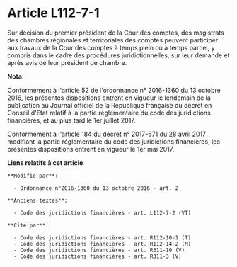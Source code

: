 # Article L112-7-1

Sur décision du premier président de la Cour des comptes, des magistrats des chambres régionales et territoriales des comptes
peuvent participer aux travaux de la Cour des comptes à temps plein ou à temps partiel, y compris dans le cadre des
procédures juridictionnelles, sur leur demande et après avis de leur président de chambre.

**Nota:**

Conformément à l'article 52 de l'ordonnance n° 2016-1360 du 13 octobre 2016, les présentes dispositions entrent en vigueur le
lendemain de la publication au Journal officiel de la République française du décret en Conseil d'Etat relatif à la partie
réglementaire du code des juridictions financières, et au plus tard le 1er juillet 2017.

Conformément à l'article 184 du décret n° 2017-671 du 28 avril 2017 modifiant la partie réglementaire du code des
juridictions financières, les présentes dispositions entrent en vigueur le 1er mai 2017.

**Liens relatifs à cet article**

	**Modifié par**:

	  - Ordonnance n°2016-1360 du 13 octobre 2016 - art. 2

	**Anciens textes**:

	  - Code des juridictions financières - art. L112-7-2 (VT)

	**Cité par**:

	  - Code des juridictions financières - art. R112-10-1 (T)
	  - Code des juridictions financières - art. R112-14-2 (M)
	  - Code des juridictions financières - art. R311-10 (V)
	  - Code des juridictions financières - art. R311-3 (V)
